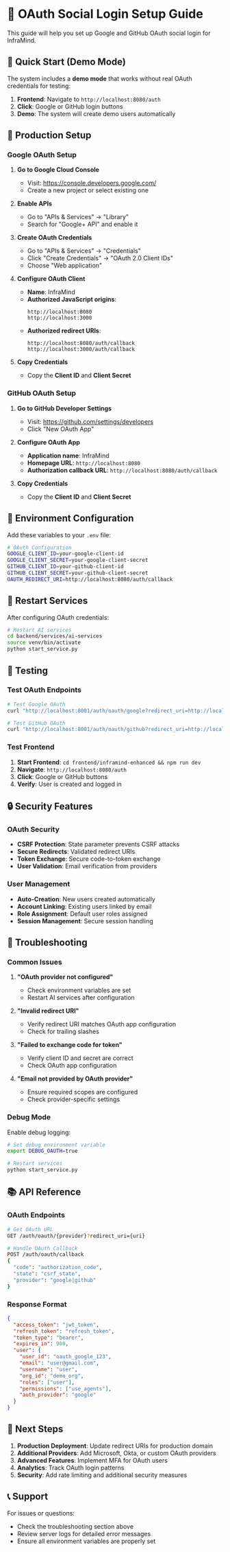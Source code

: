 # 🔐 OAuth Social Login Setup Guide

This guide will help you set up Google and GitHub OAuth social login for InfraMind.

## 🚀 Quick Start (Demo Mode)

The system includes a **demo mode** that works without real OAuth credentials for testing:

1. **Frontend**: Navigate to `http://localhost:8080/auth`
2. **Click**: Google or GitHub login buttons
3. **Demo**: The system will create demo users automatically

## 🔧 Production Setup

### Google OAuth Setup

1. **Go to Google Cloud Console**
   - Visit: https://console.developers.google.com/
   - Create a new project or select existing one

2. **Enable APIs**
   - Go to "APIs & Services" → "Library"
   - Search for "Google+ API" and enable it

3. **Create OAuth Credentials**
   - Go to "APIs & Services" → "Credentials"
   - Click "Create Credentials" → "OAuth 2.0 Client IDs"
   - Choose "Web application"

4. **Configure OAuth Client**
   - **Name**: InfraMind
   - **Authorized JavaScript origins**:
     ```
     http://localhost:8080
     http://localhost:3000
     ```
   - **Authorized redirect URIs**:
     ```
     http://localhost:8080/auth/callback
     http://localhost:3000/auth/callback
     ```

5. **Copy Credentials**
   - Copy the **Client ID** and **Client Secret**

### GitHub OAuth Setup

1. **Go to GitHub Developer Settings**
   - Visit: https://github.com/settings/developers
   - Click "New OAuth App"

2. **Configure OAuth App**
   - **Application name**: InfraMind
   - **Homepage URL**: `http://localhost:8080`
   - **Authorization callback URL**: `http://localhost:8080/auth/callback`

3. **Copy Credentials**
   - Copy the **Client ID** and **Client Secret**

## 📝 Environment Configuration

Add these variables to your `.env` file:

```bash
# OAuth Configuration
GOOGLE_CLIENT_ID=your-google-client-id
GOOGLE_CLIENT_SECRET=your-google-client-secret
GITHUB_CLIENT_ID=your-github-client-id
GITHUB_CLIENT_SECRET=your-github-client-secret
OAUTH_REDIRECT_URI=http://localhost:8080/auth/callback
```

## 🔄 Restart Services

After configuring OAuth credentials:

```bash
# Restart AI services
cd backend/services/ai-services
source venv/bin/activate
python start_service.py
```

## 🧪 Testing

### Test OAuth Endpoints

```bash
# Test Google OAuth
curl "http://localhost:8001/auth/oauth/google?redirect_uri=http://localhost:8080/auth/callback"

# Test GitHub OAuth
curl "http://localhost:8001/auth/oauth/github?redirect_uri=http://localhost:8080/auth/callback"
```

### Test Frontend

1. **Start Frontend**: `cd frontend/inframind-enhanced && npm run dev`
2. **Navigate**: `http://localhost:8080/auth`
3. **Click**: Google or GitHub buttons
4. **Verify**: User is created and logged in

## 🔒 Security Features

### OAuth Security
- **CSRF Protection**: State parameter prevents CSRF attacks
- **Secure Redirects**: Validated redirect URIs
- **Token Exchange**: Secure code-to-token exchange
- **User Validation**: Email verification from providers

### User Management
- **Auto-Creation**: New users created automatically
- **Account Linking**: Existing users linked by email
- **Role Assignment**: Default user roles assigned
- **Session Management**: Secure session handling

## 🐛 Troubleshooting

### Common Issues

1. **"OAuth provider not configured"**
   - Check environment variables are set
   - Restart AI services after configuration

2. **"Invalid redirect URI"**
   - Verify redirect URI matches OAuth app configuration
   - Check for trailing slashes

3. **"Failed to exchange code for token"**
   - Verify client ID and secret are correct
   - Check OAuth app configuration

4. **"Email not provided by OAuth provider"**
   - Ensure required scopes are configured
   - Check provider-specific settings

### Debug Mode

Enable debug logging:

```bash
# Set debug environment variable
export DEBUG_OAUTH=true

# Restart services
python start_service.py
```

## 📚 API Reference

### OAuth Endpoints

```bash
# Get OAuth URL
GET /auth/oauth/{provider}?redirect_uri={uri}

# Handle OAuth Callback
POST /auth/oauth/callback
{
  "code": "authorization_code",
  "state": "csrf_state",
  "provider": "google|github"
}
```

### Response Format

```json
{
  "access_token": "jwt_token",
  "refresh_token": "refresh_token",
  "token_type": "bearer",
  "expires_in": 900,
  "user": {
    "user_id": "oauth_google_123",
    "email": "user@gmail.com",
    "username": "user",
    "org_id": "demo_org",
    "roles": ["user"],
    "permissions": ["use_agents"],
    "auth_provider": "google"
  }
}
```

## 🎯 Next Steps

1. **Production Deployment**: Update redirect URIs for production domain
2. **Additional Providers**: Add Microsoft, Okta, or custom OAuth providers
3. **Advanced Features**: Implement MFA for OAuth users
4. **Analytics**: Track OAuth login patterns
5. **Security**: Add rate limiting and additional security measures

## 📞 Support

For issues or questions:
- Check the troubleshooting section above
- Review server logs for detailed error messages
- Ensure all environment variables are properly set 